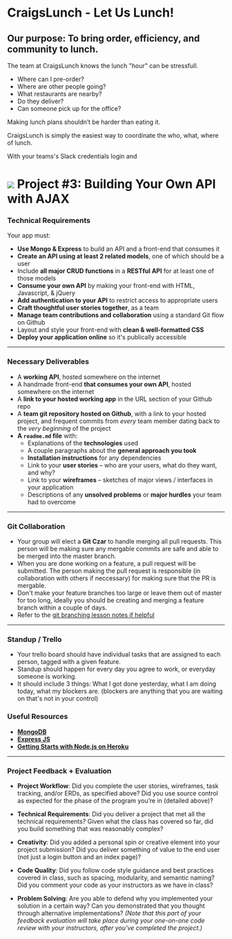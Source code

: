 # CraigsLunch - Let Us Lunch! 

## Our purpose: To bring order, efficiency, and community to lunch. 

The team at CraigsLunch knows the lunch "hour" can be stressfull.

* Where can I pre-order?
* Where are other people going?
* What restaurants are nearby? 
* Do they deliver? 
* Can someone pick up for the office?

Making lunch plans shouldn’t be harder than eating it.

CraigsLunch is simply the easiest way to coordinate the who, what, where of lunch. 

With your teams's Slack credentials login and 



# ![](https://ga-dash.s3.amazonaws.com/production/assets/logo-9f88ae6c9c3871690e33280fcf557f33.png) Project #3: Building Your Own API with AJAX

### Technical Requirements

Your app must:

* **Use Mongo & Express** to build an API and a front-end that consumes it
* **Create an API using at least 2 related models**, one of which should be a user
* Include **all major CRUD functions** in a **RESTful API** for at least one of those models
* **Consume your own API** by making your front-end with HTML, Javascript, & jQuery
* **Add authentication to your API** to restrict access to appropriate users
* **Craft thoughtful user stories together**, as a team
* **Manage team contributions and collaboration** using a standard Git flow on Github
* Layout and style your front-end with **clean & well-formatted CSS**
* **Deploy your application online** so it's publically accessible


---

### Necessary Deliverables

* A **working API**, hosted somewhere on the internet
* A handmade front-end **that consumes your own API**, hosted somewhere on the internet
* A **link to your hosted working app** in the URL section of your Github repo
* A **team git repository hosted on Github**, with a link to your hosted project, and frequent commits from _every_ team member dating back to the _very beginning_ of the project
* **A ``readme.md`` file** with:
    * Explanations of the **technologies** used
    * A couple paragraphs about the **general approach you took**
    * **Installation instructions** for any dependencies
    * Link to your **user stories** – who are your users, what do they want, and why?
    * Link to your **wireframes** – sketches of major views / interfaces in your application
    * Descriptions of any **unsolved problems** or **major hurdles** your team had to overcome

---

### Git Collaboration

* Your group will elect a **Git Czar** to handle merging all pull requests. This person will be making sure any mergable commits are safe and able to be merged into the master branch. 
* When you are done working on a feature, a pull request will be submitted. The person making the pull request is responsible (in collaboration with others if neccessary) for making sure that the PR is mergable.
* Don't make your feature branches too large or leave them out of master for too long, ideally you should be creating and merging a feature branch within a couple of days.
* Refer to the [git branching lesson notes if helpful](https://github.com/ga-students/wdi_lettuce_students/blob/master/w08/d04/INSTRUCTOR/branching.md)

---

### Standup / Trello

* Your trello board should have individual tasks that are assigned to each person, tagged with a given feature.
* Standup should happen for every day you agree to work, or everyday someone is working. 
* It should include 3 things: What I got done yesterday, what I am doing today, what my blockers are. (blockers are anything that you are waiting on that's not in your control)

### Useful Resources

* **[MongoDB](https://www.mongodb.org/)**
* **[Express JS](http://expressjs.com/)**
* **[Getting Starts with Node.js on Heroku](https://devcenter.heroku.com/articles/getting-started-with-nodejs)**

---

### Project Feedback + Evaluation

* __Project Workflow__: Did you complete the user stories, wireframes, task tracking, and/or ERDs, as specified above? Did you use source control as expected for the phase of the program you’re in (detailed above)?

* __Technical Requirements__: Did you deliver a project that met all the technical requirements? Given what the class has covered so far, did you build something that was reasonably complex?

* __Creativity__: Did you added a personal spin or creative element into your project submission? Did you deliver something of value to the end user (not just a login button and an index page)?

* __Code Quality__: Did you follow code style guidance and best practices covered in class, such as spacing, modularity, and semantic naming? Did you comment your code as your instructors as we have in class?

* __Problem Solving__: Are you able to defend why you implemented your solution in a certain way? Can you demonstrated that you thought through alternative implementations? _(Note that this part of your feedback evaluation will take place during your one-on-one code review with your instructors, after you've completed the project.)_





